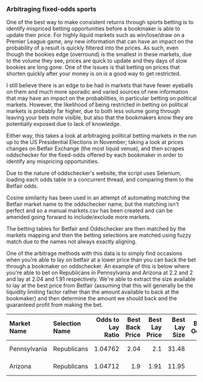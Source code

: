 ### Arbitraging fixed-odds sports

One of the best way to make consistent returns through sports betting is to identify mispriced betting opportunities before a bookmaker is able to update their price. For highly liquid markets such as win/lose/draw on a Premier League game, any new information that can have an impact on the probability of a result is quickly filtered into the prices. As such, even though the bookies edge (overround) is the smallest in these markets, due to the volume they see, prices are quick to update and they days of slow bookies are long gone. One of the issues is that betting on prices that shorten quickly after your money is on is a good way to get restricted.

I still believe there is an edge to be had in markets that have fewer eyeballs on them and much more sporadic and varied sources of new information that may have an impact on the probabilities, in particular betting on political markets. However, the likelihood of being restricted in betting on political markets is probably far higher, due to both less volume going through leaving your bets more visible, but also that the bookmakers know they are potentially exposed due to lack of knowledge.

Either way, this takes a look at arbitraging political betting markets in the run up to the US Presidential Elections in November; taking a look at prices changes on Betfair Exchange (the most liquid venue), and then scrapes oddschecker for the fixed-odds offered by each bookmaker in order to identify any mispricing opportunities.

Due to the nature of oddschecker's website, the script uses Selenium, loading each odds table in a concurrent thread, and comparing them to the Betfair odds.

Cosine similarity has been used in an attempt of automating matching the Betfair market name to the oddschecker name, but the matching isn't perfect and so a manual markets.csv has been created and can be amended going forward to include/exclude more markets.

The betting tables for Betfair and Oddschecker are then matched by the markets mapping and then the betting selections are matched using fuzzy match due to the names not always exactly aligning. 

One of the arbitrage methods with this data is to simply find occasions when you're able to lay on betfair at a lower price than you can back the bet through a bookmaker on oddschecker. An example of this is below where you're able to bet on Republicans in Pennsylvania and Arizona at 2.2 and 2 and lay at 2.04 and 1.91 respectively. We're able to extract the size available to lay at the best price from Betfair (assuming that this will generally be the liquidity limiting factor rather than the amount available to back at the bookmaker) and then determine the amount we should back and the guaranteed profit from making the bet.


| Market Name   | Selection Name   |   Odds to Lay Ratio |   Best Back Price |   Best Lay Price |   Best Lay Size |   Best Odds | Best Bookmaker   | URL                                                                            |
|:--------------|:-----------------|--------------------:|------------------:|-----------------:|----------------:|------------:|:-----------------|:-------------------------------------------------------------------------------|
| Pennsylvania  | Republicans      |             1.04762 |              2.04 |             2.1  |           31.48 |         2.2 | S6               | https://www.oddschecker.com/politics/us-politics/us-state-betting/pennsylvania |
| Arizona       | Republicans      |             1.04712 |              1.9  |             1.91 |           11.95 |         2   | S6               | https://www.oddschecker.com/politics/us-politics/us-state-betting/arizona      |
